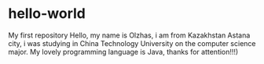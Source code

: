 # hello-world
My first repository
Hello, my name is Olzhas, i am from Kazakhstan Astana city, i was studying in China Technology University on the computer science major. My lovely programming language is Java, thanks for attention!!!)
